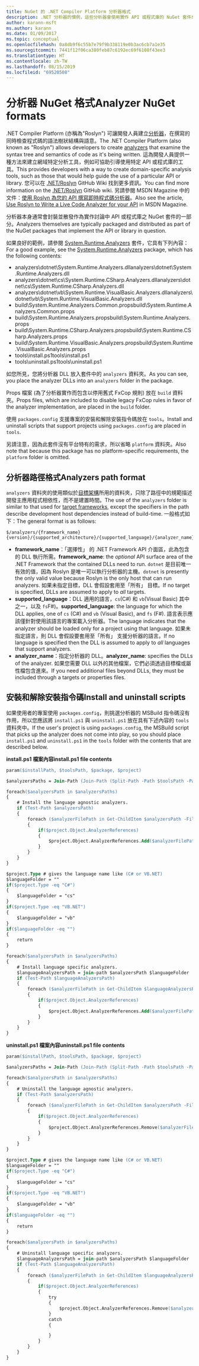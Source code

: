 ```yaml
---
title: NuGet 的 .NET Compiler Platform 分析器格式
description: .NET 分析器的慣例，這些分析器會使用實作 API 或程式庫的 NuGet 套件來封裝與散發。
author: karann-msft
ms.author: karann
ms.date: 01/09/2017
ms.topic: conceptual
ms.openlocfilehash: 0a8db9f6c55b7e79f9b338119e0b3ac6cb7a1e35
ms.sourcegitcommit: 7441f12f06ca380feb87c6192ec69f6108f43ee3
ms.translationtype: HT
ms.contentlocale: zh-TW
ms.lasthandoff: 08/15/2019
ms.locfileid: "69520508"
---
```

# <a name="analyzer-nuget-formats"></a><span data-ttu-id="3a98c-103">分析器 NuGet 格式</span><span class="sxs-lookup"><span data-stu-id="3a98c-103">Analyzer NuGet formats</span></span>

<span data-ttu-id="3a98c-104">.NET Compiler Platform (亦稱為"Roslyn") 可讓開發人員建立[分析器](https://github.com/dotnet/roslyn/wiki/How-To-Write-a-C%23-Analyzer-and-Code-Fix)，在撰寫的同時檢查程式碼的語法樹狀結構與語意。</span><span class="sxs-lookup"><span data-stu-id="3a98c-104">The .NET Compiler Platform (also known as "Roslyn") allows developers to create [analyzers](https://github.com/dotnet/roslyn/wiki/How-To-Write-a-C%23-Analyzer-and-Code-Fix) that examine the syntax tree and semantics of code as it's being written.</span></span> <span data-ttu-id="3a98c-105">這為開發人員提供一種方法來建立網域特定分析工具，例如可協助引導使用特定 API 或程式庫的工具。</span><span class="sxs-lookup"><span data-stu-id="3a98c-105">This provides developers with a way to create domain-specific analysis tools, such as those that would help guide the use of a particular API or library.</span></span> <span data-ttu-id="3a98c-106">您可以在 [.NET/Roslyn](https://github.com/dotnet/roslyn/wiki) GitHub Wiki 找到更多資訊。</span><span class="sxs-lookup"><span data-stu-id="3a98c-106">You can find more information on the [.NET/Roslyn](https://github.com/dotnet/roslyn/wiki) GitHub wiki.</span></span> <span data-ttu-id="3a98c-107">另請參閱 MSDN Magazine 中的文件：[使用 Roslyn 為您的 API 撰寫即時程式碼分析器](https://msdn.microsoft.com/magazine/dn879356.aspx)。</span><span class="sxs-lookup"><span data-stu-id="3a98c-107">Also see the article, [Use Roslyn to Write a Live Code Analyzer for your API](https://msdn.microsoft.com/magazine/dn879356.aspx) in MSDN Magazine.</span></span>

<span data-ttu-id="3a98c-108">分析器本身通常會封裝並散發作為實作討論中 API 或程式庫之 NuGet 套件的一部分。</span><span class="sxs-lookup"><span data-stu-id="3a98c-108">Analyzers themselves are typically packaged and distributed as part of the NuGet packages that implement the API or library in question.</span></span>

<span data-ttu-id="3a98c-109">如果良好的範例，請參閱 [System.Runtime.Analyzers](https://www.nuget.org/packages/System.Runtime.Analyzers) 套件，它具有下列內容：</span><span class="sxs-lookup"><span data-stu-id="3a98c-109">For a good example, see the [System.Runtime.Analyzers](https://www.nuget.org/packages/System.Runtime.Analyzers) package, which has the following contents:</span></span>

- <span data-ttu-id="3a98c-110">analyzers\dotnet\System.Runtime.Analyzers.dll</span><span class="sxs-lookup"><span data-stu-id="3a98c-110">analyzers\dotnet\System.Runtime.Analyzers.dll</span></span>
- <span data-ttu-id="3a98c-111">analyzers\dotnet\cs\System.Runtime.CSharp.Analyzers.dll</span><span class="sxs-lookup"><span data-stu-id="3a98c-111">analyzers\dotnet\cs\System.Runtime.CSharp.Analyzers.dll</span></span>
- <span data-ttu-id="3a98c-112">analyzers\dotnet\vb\System.Runtime.VisualBasic.Analyzers.dll</span><span class="sxs-lookup"><span data-stu-id="3a98c-112">analyzers\dotnet\vb\System.Runtime.VisualBasic.Analyzers.dll</span></span>
- <span data-ttu-id="3a98c-113">build\System.Runtime.Analyzers.Common.props</span><span class="sxs-lookup"><span data-stu-id="3a98c-113">build\System.Runtime.Analyzers.Common.props</span></span>
- <span data-ttu-id="3a98c-114">build\System.Runtime.Analyzers.props</span><span class="sxs-lookup"><span data-stu-id="3a98c-114">build\System.Runtime.Analyzers.props</span></span>
- <span data-ttu-id="3a98c-115">build\System.Runtime.CSharp.Analyzers.props</span><span class="sxs-lookup"><span data-stu-id="3a98c-115">build\System.Runtime.CSharp.Analyzers.props</span></span>
- <span data-ttu-id="3a98c-116">build\System.Runtime.VisualBasic.Analyzers.props</span><span class="sxs-lookup"><span data-stu-id="3a98c-116">build\System.Runtime.VisualBasic.Analyzers.props</span></span>
- <span data-ttu-id="3a98c-117">tools\install.ps1</span><span class="sxs-lookup"><span data-stu-id="3a98c-117">tools\install.ps1</span></span>
- <span data-ttu-id="3a98c-118">tools\uninstall.ps1</span><span class="sxs-lookup"><span data-stu-id="3a98c-118">tools\uninstall.ps1</span></span>

<span data-ttu-id="3a98c-119">如您所見，您將分析器 DLL 放入套件中的 `analyzers` 資料夾。</span><span class="sxs-lookup"><span data-stu-id="3a98c-119">As you can see, you place the analyzer DLLs into an `analyzers` folder in the package.</span></span>

<span data-ttu-id="3a98c-120">Props 檔案 (為了分析器實作而包含以停用舊式 FxCop 規則) 放在 `build` 資料夾。</span><span class="sxs-lookup"><span data-stu-id="3a98c-120">Props files, which are included to disable legacy FxCop rules in favor of the analyzer implementation, are placed in the `build` folder.</span></span>

<span data-ttu-id="3a98c-121">使用 `packages.config` 支援專案的安裝和解除安裝指令碼放在 `tools`。</span><span class="sxs-lookup"><span data-stu-id="3a98c-121">Install and uninstall scripts that support projects using `packages.config` are placed in `tools`.</span></span>

<span data-ttu-id="3a98c-122">另請注意，因為此套件沒有平台特有的需求，所以省略 `platform` 資料夾。</span><span class="sxs-lookup"><span data-stu-id="3a98c-122">Also note that because this package has no platform-specific requirements, the `platform` folder is omitted.</span></span>


## <a name="analyzers-path-format"></a><span data-ttu-id="3a98c-123">分析器路徑格式</span><span class="sxs-lookup"><span data-stu-id="3a98c-123">Analyzers path format</span></span>

<span data-ttu-id="3a98c-124">`analyzers` 資料夾的使用類似於[目標架構](../create-packages/supporting-multiple-target-frameworks.md)所用的資料夾，只除了路徑中的規範描述開發主應用程式相依性，而不是建置時間。</span><span class="sxs-lookup"><span data-stu-id="3a98c-124">The use of the `analyzers` folder is similar to that used for [target frameworks](../create-packages/supporting-multiple-target-frameworks.md), except the specifiers in the path describe development host dependencies instead of build-time.</span></span> <span data-ttu-id="3a98c-125">一般格式如下：</span><span class="sxs-lookup"><span data-stu-id="3a98c-125">The general format is as follows:</span></span>

    $/analyzers/{framework_name}{version}/{supported_architecture}/{supported_language}/{analyzer_name}.dll

- <span data-ttu-id="3a98c-126">**framework_name**：「選擇性」  的 .NET Framework API 介面區，此為包含的 DLL 執行所需。</span><span class="sxs-lookup"><span data-stu-id="3a98c-126">**framework_name**: the *optional* API surface area of the .NET Framework that the contained DLLs need to run.</span></span> <span data-ttu-id="3a98c-127">`dotnet` 是目前唯一有效的值，因為 Roslyn 是唯一可以執行分析器的主機。</span><span class="sxs-lookup"><span data-stu-id="3a98c-127">`dotnet` is presently the only valid value because Roslyn is the only host that can run analyzers.</span></span> <span data-ttu-id="3a98c-128">如果未指定目標，DLL 會假設套用至「所有」  目標。</span><span class="sxs-lookup"><span data-stu-id="3a98c-128">If no target is specified, DLLs are assumed to apply to *all* targets.</span></span>
- <span data-ttu-id="3a98c-129">**supported_language**：DLL 適用的語言，`cs`(C#) 和 `vb`(Visual Basic) 其中之一，以及 `fs`F#)。</span><span class="sxs-lookup"><span data-stu-id="3a98c-129">**supported_language**: the language for which the DLL applies, one of `cs` (C#) and `vb` (Visual Basic), and `fs` (F#).</span></span> <span data-ttu-id="3a98c-130">語言表示應該僅針對使用該語言的專案載入分析器。</span><span class="sxs-lookup"><span data-stu-id="3a98c-130">The language indicates that the analyzer should be loaded only for a project using that language.</span></span> <span data-ttu-id="3a98c-131">如果未指定語言，則 DLL 會假設要套用至「所有」  支援分析器的語言。</span><span class="sxs-lookup"><span data-stu-id="3a98c-131">If no language is specified then the DLL is assumed to apply to *all* languages that support analyzers.</span></span>
- <span data-ttu-id="3a98c-132">**analyzer_name**：指定分析器的 DLL。</span><span class="sxs-lookup"><span data-stu-id="3a98c-132">**analyzer_name**: specifies the DLLs of the analyzer.</span></span> <span data-ttu-id="3a98c-133">如果您需要 DLL 以外的其他檔案，它們必須透過目標檔或屬性檔包含進來。</span><span class="sxs-lookup"><span data-stu-id="3a98c-133">If you need additional files beyond DLLs, they must be included through a targets or properties files.</span></span>


## <a name="install-and-uninstall-scripts"></a><span data-ttu-id="3a98c-134">安裝和解除安裝指令碼</span><span class="sxs-lookup"><span data-stu-id="3a98c-134">Install and uninstall scripts</span></span>

<span data-ttu-id="3a98c-135">如果使用者的專案使用 `packages.config`，則挑選分析器的 MSBuild 指令碼沒有作用，所以您應該將 `install.ps1` 與 `uninstall.ps1` 放在具有下述內容的 `tools` 資料夾中。</span><span class="sxs-lookup"><span data-stu-id="3a98c-135">If the user's project is using `packages.config`, the MSBuild script that picks up the analyzer does not come into play, so you should place `install.ps1` and `uninstall.ps1` in the `tools` folder with the contents that are described below.</span></span>

<span data-ttu-id="3a98c-136">**install.ps1 檔案內容**</span><span class="sxs-lookup"><span data-stu-id="3a98c-136">**install.ps1 file contents**</span></span>

```ps
param($installPath, $toolsPath, $package, $project)

$analyzersPaths = Join-Path (Join-Path (Split-Path -Path $toolsPath -Parent) "analyzers" ) * -Resolve

foreach($analyzersPath in $analyzersPaths)
{
    # Install the language agnostic analyzers.
    if (Test-Path $analyzersPath)
    {
        foreach ($analyzerFilePath in Get-ChildItem $analyzersPath -Filter *.dll)
        {
            if($project.Object.AnalyzerReferences)
            {
                $project.Object.AnalyzerReferences.Add($analyzerFilePath.FullName)
            }
        }
    }
}

$project.Type # gives the language name like (C# or VB.NET)
$languageFolder = ""
if($project.Type -eq "C#")
{
    $languageFolder = "cs"
}
if($project.Type -eq "VB.NET")
{
    $languageFolder = "vb"
}
if($languageFolder -eq "")
{
    return
}

foreach($analyzersPath in $analyzersPaths)
{
    # Install language specific analyzers.
    $languageAnalyzersPath = join-path $analyzersPath $languageFolder
    if (Test-Path $languageAnalyzersPath)
    {
        foreach ($analyzerFilePath in Get-ChildItem $languageAnalyzersPath -Filter *.dll)
        {
            if($project.Object.AnalyzerReferences)
            {
                $project.Object.AnalyzerReferences.Add($analyzerFilePath.FullName)
            }
        }
    }
}
```


<span data-ttu-id="3a98c-137">**uninstall.ps1 檔案內容**</span><span class="sxs-lookup"><span data-stu-id="3a98c-137">**uninstall.ps1 file contents**</span></span>

```ps
param($installPath, $toolsPath, $package, $project)

$analyzersPaths = Join-Path (Join-Path (Split-Path -Path $toolsPath -Parent) "analyzers" ) * -Resolve

foreach($analyzersPath in $analyzersPaths)
{
    # Uninstall the language agnostic analyzers.
    if (Test-Path $analyzersPath)
    {
        foreach ($analyzerFilePath in Get-ChildItem $analyzersPath -Filter *.dll)
        {
            if($project.Object.AnalyzerReferences)
            {
                $project.Object.AnalyzerReferences.Remove($analyzerFilePath.FullName)
            }
        }
    }
}

$project.Type # gives the language name like (C# or VB.NET)
$languageFolder = ""
if($project.Type -eq "C#")
{
    $languageFolder = "cs"
}
if($project.Type -eq "VB.NET")
{
    $languageFolder = "vb"
}
if($languageFolder -eq "")
{
    return
}

foreach($analyzersPath in $analyzersPaths)
{
    # Uninstall language specific analyzers.
    $languageAnalyzersPath = join-path $analyzersPath $languageFolder
    if (Test-Path $languageAnalyzersPath)
    {
        foreach ($analyzerFilePath in Get-ChildItem $languageAnalyzersPath -Filter *.dll)
        {
            if($project.Object.AnalyzerReferences)
            {
                try
                {
                    $project.Object.AnalyzerReferences.Remove($analyzerFilePath.FullName)
                }
                catch
                {

                }
            }
        }
    }
}
```
